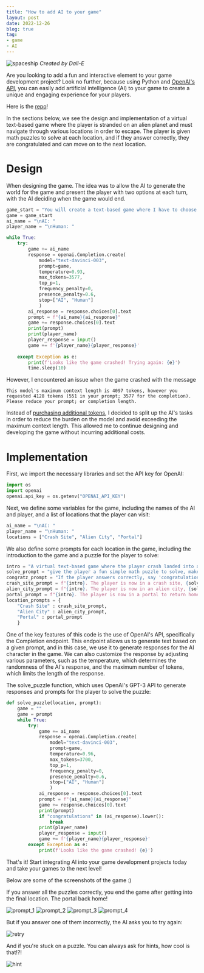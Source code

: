 ```yaml
---
title: "How to add AI to your game"
layout: post
date: 2022-12-26
blog: true
tag:
- game
- AI
---
```


![spaceship](https://liewsanmin.github.io/images/alien_world/spaceship.jpg)
*Created by Dall-E*

Are you looking to add a fun and interactive element to your game development project? Look no further, because using Python and [OpenAI's API](https://beta.openai.com/docs/introduction), you can easily add artificial intelligence (AI) to your game to create a unique and engaging experience for your players.

Here is the [repo](https://github.com/liewsanmin/text_based_world/)!

In the sections below, we see the design and implementation of a virtual text-based game where the player is stranded on an alien planet and must navigate through various locations in order to escape. The player is given math puzzles to solve at each location, and if they answer correctly, they are congratulated and can move on to the next location.

# Design

When designing the game. The idea was to allow the AI to generate the world for the game and present the player with two options at each turn, with the AI deciding when the game would end.

```python
game_start = "You will create a text-based game where I have to choose 2 options you give at the begining of each turn. Be creative of the game."
game = game_start
ai_name = "\nAI: "
player_name = "\nHuman: "

while True:
    try:
        game += ai_name
        response = openai.Completion.create(
            model="text-davinci-003",
            prompt=game,
            temperature=0.93,
            max_tokens=3577,
            top_p=1,
            frequency_penalty=0,
            presence_penalty=0.6,
            stop=["AI", "Human"]
            )
        ai_response = response.choices[0].text
        prompt = f"{ai_name}{ai_response}"
        game += response.choices[0].text
        print(prompt)
        print(player_name)
        player_response = input()
        game += f'{player_name}{player_response}'
        
    except Exception as e:
        print(f'Looks like the game crashed! Trying again: {e}')
        time.sleep(10)
```

However, I encountered an issue when the game crashed with the message 

```
This model's maximum context length is 4097 tokens, however you requested 4128 tokens (551 in your prompt; 3577 for the completion). Please reduce your prompt; or completion length.
```

Instead of [purchasing additional tokens](https://openai.com/api/pricing/), I decided to split up the AI's tasks in order to reduce the burden on the model and avoid exceeding the maximum context length. This allowed me to continue designing and developing the game without incurring additional costs.

# Implementation

First, we import the necessary libraries and set the API key for OpenAI:

```python
import os
import openai
openai.api_key = os.getenv("OPENAI_API_KEY")
```

Next, we define some variables for the game, including the names of the AI and player, and a list of locations that the player can visit:

```python
ai_name = "\nAI: "
player_name = "\nHuman: "
locations = ["Crash Site", "Alien City", "Portal"]
```

We also define some prompts for each location in the game, including the introduction to the game and a puzzle for the player to solve:

```python
intro = "A virtual text-based game where the player crash landed into an alien world"
solve_prompt = "give the player a fun simple math puzzle to solve, make sure it's related to the theme. Do not give me the answer"
congratz_prompt = "If the player answers correctly, say 'congratulations', else don't say 'congratulations'"
crash_site_prompt = f"{intro}. The player is now in a crash site, {solve_prompt} {congratz_prompt}"
alien_city_prompt = f"{intro}. The player is now in an alien city, {solve_prompt} {congratz_prompt}"
portal_prompt = f"{intro}. The player is now in a portal to return home, {solve_prompt} {congratz_prompt}"
location_prompts = {
    "Crash Site" : crash_site_prompt, 
    "Alien City" : alien_city_prompt, 
    "Portal" : portal_prompt
    }
```

One of the key features of this code is the use of OpenAI's API, specifically the Completion endpoint. This endpoint allows us to generate text based on a given prompt, and in this case, we use it to generate responses for the AI character in the game. We can also customize the response by adjusting various parameters, such as the temperature, which determines the randomness of the AI's response, and the maximum number of tokens, which limits the length of the response.

The solve_puzzle function, which uses OpenAI's GPT-3 API to generate responses and prompts for the player to solve the puzzle:

```python
def solve_puzzle(location, prompt):
    game = ""
    game = prompt
    while True:
        try:
            game += ai_name
            response = openai.Completion.create(
                model="text-davinci-003",
                prompt=game,
                temperature=0.96,
                max_tokens=3700,
                top_p=1,
                frequency_penalty=0,
                presence_penalty=0.6,
                stop=["AI", "Human"]
                )
            ai_response = response.choices[0].text
            prompt = f"{ai_name}{ai_response}"
            game += response.choices[0].text
            print(prompt)
            if "congratulations" in (ai_response).lower():
                break
            print(player_name)
            player_response = input()
            game += f'{player_name}{player_response}'
        except Exception as e:
            print(f'Looks like the game crashed! {e}')
```

That's it! Start integrating AI into your game development projects today and take your games to the next level!

Below are some of the screenshots of the game :)

If you answer all the puzzles correctly, you end the game after getting into the final location. The portal back home!

![prompt_1](https://liewsanmin.github.io/images/alien_world/prompt_1.jpg)
![prompt_2](https://liewsanmin.github.io/images/alien_world/prompt_2.jpg)
![prompt_3](https://liewsanmin.github.io/images/alien_world/prompt_3.jpg)
![prompt_4](https://liewsanmin.github.io/images/alien_world/prompt_4.jpg)

But if you answer one of them incorrectly, the AI asks you to try again:

![retry](https://liewsanmin.github.io/images/alien_world/retry.jpg)

And if you're stuck on a puzzle. You can always ask for hints, how cool is that!?!

![hint](https://liewsanmin.github.io/images/alien_world/hint.jpg)
